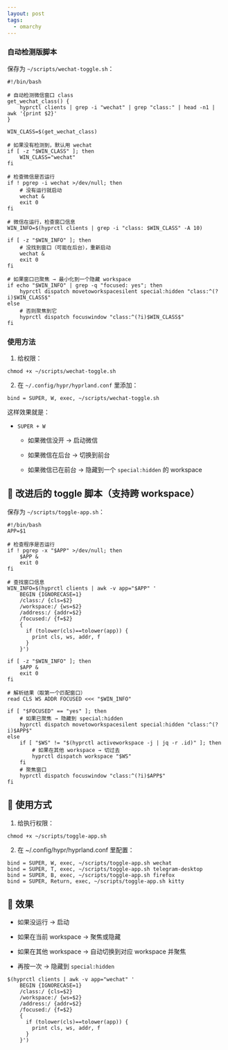 ```yaml
---
layout: post
tags:
  - omarchy
---
```










### 自动检测版脚本

保存为 `~/scripts/wechat-toggle.sh`：
```shell
#!/bin/bash

# 自动检测微信窗口 class
get_wechat_class() {
    hyprctl clients | grep -i "wechat" | grep "class:" | head -n1 | awk '{print $2}'
}

WIN_CLASS=$(get_wechat_class)

# 如果没有检测到，默认用 wechat
if [ -z "$WIN_CLASS" ]; then
    WIN_CLASS="wechat"
fi

# 检查微信是否运行
if ! pgrep -i wechat >/dev/null; then
    # 没有运行就启动
    wechat &
    exit 0
fi

# 微信在运行，检查窗口信息
WIN_INFO=$(hyprctl clients | grep -i "class: $WIN_CLASS" -A 10)

if [ -z "$WIN_INFO" ]; then
    # 没找到窗口（可能在后台），重新启动
    wechat &
    exit 0
fi

# 如果窗口已聚焦 → 最小化到一个隐藏 workspace
if echo "$WIN_INFO" | grep -q "focused: yes"; then
    hyprctl dispatch movetoworkspacesilent special:hidden "class:^(?i)$WIN_CLASS$"
else
    # 否则聚焦到它
    hyprctl dispatch focuswindow "class:^(?i)$WIN_CLASS$"
fi
```


### 使用方法

1. 给权限：
```shell
chmod +x ~/scripts/wechat-toggle.sh
```

2. 在 `~/.config/hypr/hyprland.conf` 里添加：
```shell
bind = SUPER, W, exec, ~/scripts/wechat-toggle.sh
```


这样效果就是：

- `SUPER + W`
    
    - 如果微信没开 → 启动微信
        
    - 如果微信在后台 → 切换到前台
        
    - 如果微信已在前台 → 隐藏到一个 `special:hidden` 的 workspace




## 🔹 改进后的 toggle 脚本（支持跨 workspace）

保存为 `~/scripts/toggle-app.sh`：


```shell
#!/bin/bash
APP=$1

# 检查程序是否运行
if ! pgrep -x "$APP" >/dev/null; then
    $APP &
    exit 0
fi

# 查找窗口信息
WIN_INFO=$(hyprctl clients | awk -v app="$APP" '
    BEGIN {IGNORECASE=1}
    /class:/ {cls=$2}
    /workspace:/ {ws=$2}
    /address:/ {addr=$2}
    /focused:/ {f=$2}
    {
      if (tolower(cls)==tolower(app)) {
        print cls, ws, addr, f
      }
    }')

if [ -z "$WIN_INFO" ]; then
    $APP &
    exit 0
fi

# 解析结果（取第一个匹配窗口）
read CLS WS ADDR FOCUSED <<< "$WIN_INFO"

if [ "$FOCUSED" == "yes" ]; then
    # 如果已聚焦 → 隐藏到 special:hidden
    hyprctl dispatch movetoworkspacesilent special:hidden "class:^(?i)$APP$"
else
    if [ "$WS" != "$(hyprctl activeworkspace -j | jq -r .id)" ]; then
        # 如果在其他 workspace → 切过去
        hyprctl dispatch workspace "$WS"
    fi
    # 聚焦窗口
    hyprctl dispatch focuswindow "class:^(?i)$APP$"
fi

```



## 🔹 使用方式

1. 给执行权限：
```shell
chmod +x ~/scripts/toggle-app.sh
```


2. 在 ~/.config/hypr/hyprland.conf 里配置：
```shell
bind = SUPER, W, exec, ~/scripts/toggle-app.sh wechat
bind = SUPER, T, exec, ~/scripts/toggle-app.sh telegram-desktop
bind = SUPER, B, exec, ~/scripts/toggle-app.sh firefox
bind = SUPER, Return, exec, ~/scripts/toggle-app.sh kitty
```


## 🔹 效果

- 如果没运行 → 启动
    
- 如果在当前 workspace → 聚焦或隐藏
    
- 如果在其他 workspace → 自动切换到对应 workspace 并聚焦
    
- 再按一次 → 隐藏到 `special:hidden`


```
$(hyprctl clients | awk -v app="wechat" '
    BEGIN {IGNORECASE=1}
    /class:/ {cls=$2}
    /workspace:/ {ws=$2}
    /address:/ {addr=$2}
    /focused:/ {f=$2}
    {
      if (tolower(cls)==tolower(app)) {
        print cls, ws, addr, f
      }
    }')
```